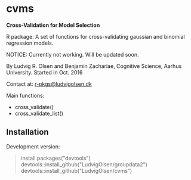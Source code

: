 
<!-- README.md is generated from README.Rmd. Please edit that file -->
cvms
====

**Cross-Validation for Model Selection**

R package: A set of functions for cross-validating gaussian and binomial regression models.

NOTICE: Currently not working. Will be updated soon.

By Ludvig R. Olsen and Benjamin Zachariae,
Cognitive Science, Aarhus University.
Started in Oct. 2016

Contact at: <r-pkgs@ludvigolsen.dk>

Main functions:

-   cross\_validate()
-   cross\_validate\_list()

Installation
------------

Development version:

> install.packages("devtools")
> devtools::install\_github("LudvigOlsen/groupdata2")
> devtools::install\_github("LudvigOlsen/cvms")
